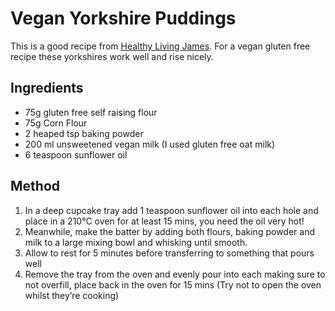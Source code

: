 # Vegan Yorkshire Puddings # 

This is a good recipe from [Healthy Living James](https://healthylivingjames.co.uk/yorkshire-puddings-gluten-free-vegan/). For a vegan gluten free recipe these yorkshires work well and rise nicely.

## Ingredients ## 

- 75g gluten free self raising flour
- 75g Corn Flour
- 2 heaped tsp baking powder
- 200 ml unsweetened vegan milk (I used gluten free oat milk)
- 6 teaspoon sunflower oil

## Method ## 

1. In a deep cupcake tray add 1 teaspoon sunflower oil into each hole and place in a 210°C oven for at least 15 mins, you need the oil very hot!
1. Meanwhile, make the batter by adding both flours, baking powder and milk to a large mixing bowl and whisking until smooth.
1. Allow to rest for 5 minutes before transferring to something that pours well
1. Remove the tray from the oven and evenly pour into each making sure to not overfill, place back in the oven for 15 mins (Try not to open the oven whilst they’re cooking)

